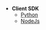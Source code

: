 - **Client SDK**
  - [Python](https://fftai.github.io/rocs_client_py/index.html)
  - [NodeJs](https://fftai.github.io/rocs_client_js/index.html)
  
[comment]: <> (- **Language**)

[comment]: <> (  - [English]&#40;/&#41;)

[comment]: <> (  - [简体中文]&#40;zh-cn\README-CN.md&#41;)
